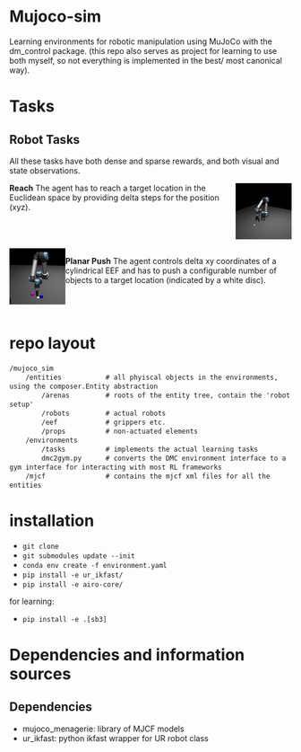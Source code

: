# Mujoco-sim
Learning environments for robotic manipulation using MuJoCo with the dm_control package. (this repo also serves as project for learning to use both myself, so not everything is implemented in the best/ most canonical way).

# Tasks
## Robot Tasks
All these tasks have both dense and sparse rewards, and both visual and state observations.


<img align="right" width="100" height="100" src="doc/robot-reach.png">

**Reach**
The agent has to reach a target location in the Euclidean space by providing delta steps for the position (xyz).

<br>
<br>
<br>

<img align="left" width="100" height="100" src="doc/robot-planar-push.png">

**Planar Push**
The agent controls delta xy coordinates of a cylindrical EEF and has to push a configurable number of objects to a target location (indicated by a white disc).

<br>
<br>






# repo layout

```
/mujoco_sim
    /entities           # all phyiscal objects in the environments, using the composer.Entity abstraction
        /arenas         # roots of the entity tree, contain the 'robot setup'
        /robots         # actual robots
        /eef            # grippers etc.
        /props          # non-actuated elements
    /environments
        /tasks          # implements the actual learning tasks
        dmc2gym.py      # converts the DMC environment interface to a gym interface for interacting with most RL frameworks
    /mjcf               # contains the mjcf xml files for all the entities

```
# installation

- `git clone`
- `git submodules update --init`
- `conda env create -f environment.yaml`
- `pip install -e ur_ikfast/`
- `pip install -e airo-core/`

for learning:
- `pip install -e .[sb3]`

# Dependencies and information sources
## Dependencies
- mujoco_menagerie: library of MJCF models
- ur_ikfast: python ikfast wrapper for UR robot class